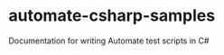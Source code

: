 automate-csharp-samples
=======================

Documentation for writing Automate test scripts in C#
